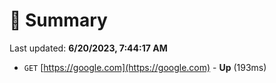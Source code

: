 # 📖 Summary
Last updated: **6/20/2023, 7:44:17 AM**

- `GET` [https://google.com](https://google.com) - **Up** (193ms)
